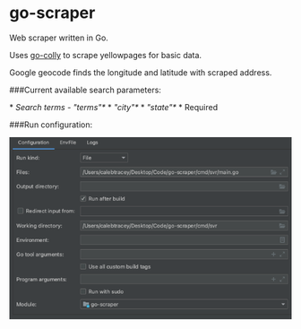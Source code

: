 # go-scraper

Web scraper written in Go.

Uses [go-colly](https://github.com/gocolly/colly) to scrape yellowpages for basic data.

Google geocode finds the longitude and latitude with scraped address. 

<p>###Current available search parameters:<p>
  * <i>Search terms - "terms"*</i>
  * <i>"city"*</i>
  * <i>"state"*</i>
  * Required
<br/>
<p>###Run configuration:</p>
<img src=./docs/run-conf.png />
